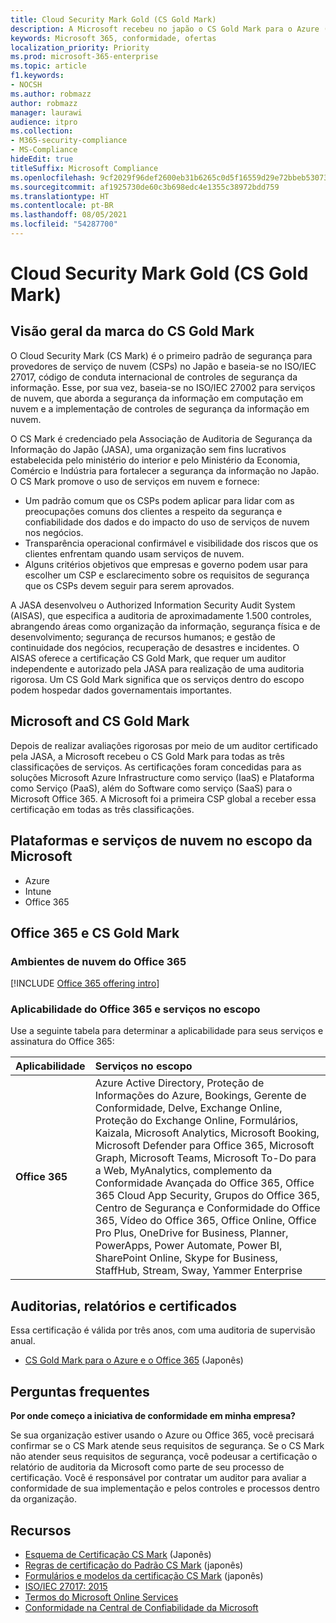 ```yaml
---
title: Cloud Security Mark Gold (CS Gold Mark)
description: A Microsoft recebeu no japão o CS Gold Mark para o Azure (IaaS e PaaS) e o Office 365 (SaaS).
keywords: Microsoft 365, conformidade, ofertas
localization_priority: Priority
ms.prod: microsoft-365-enterprise
ms.topic: article
f1.keywords:
- NOCSH
ms.author: robmazz
author: robmazz
manager: laurawi
audience: itpro
ms.collection:
- M365-security-compliance
- MS-Compliance
hideEdit: true
titleSuffix: Microsoft Compliance
ms.openlocfilehash: 9cf2029f96def2600eb31b6265c0d5f16559d29e72bbeb53073ec50dd3cbcb76
ms.sourcegitcommit: af1925730de60c3b698edc4e1355c38972bdd759
ms.translationtype: HT
ms.contentlocale: pt-BR
ms.lasthandoff: 08/05/2021
ms.locfileid: "54287700"
---
```

# <a name="cloud-security-mark-gold-cs-gold-mark"></a>Cloud Security Mark Gold (CS Gold Mark)

## <a name="cs-gold-mark-overview"></a>Visão geral da marca do CS Gold Mark

O Cloud Security Mark (CS Mark) é o primeiro padrão de segurança para provedores de serviço de nuvem (CSPs) no Japão e baseia-se no ISO/IEC 27017, código de conduta internacional de controles de segurança da informação. Esse, por sua vez, baseia-se no ISO/IEC 27002 para serviços de nuvem, que aborda a segurança da informação em computação em nuvem e a implementação de controles de segurança da informação em nuvem.

O CS Mark é credenciado pela Associação de Auditoria de Segurança da Informação do Japão (JASA), uma organização sem fins lucrativos estabelecida pelo ministério do interior e pelo Ministério da Economia, Comércio e Indústria para fortalecer a segurança da informação no Japão. O CS Mark promove o uso de serviços em nuvem e fornece:

- Um padrão comum que os CSPs podem aplicar para lidar com as preocupações comuns dos clientes a respeito da segurança e confiabilidade dos dados e do impacto do uso de serviços de nuvem nos negócios.
- Transparência operacional confirmável e visibilidade dos riscos que os clientes enfrentam quando usam serviços de nuvem.
- Alguns critérios objetivos que empresas e governo podem usar para escolher um CSP e esclarecimento sobre os requisitos de segurança que os CSPs devem seguir para serem aprovados.

A JASA desenvolveu o Authorized Information Security Audit System (AISAS), que especifica a auditoria de aproximadamente 1.500 controles, abrangendo áreas como organização da informação, segurança física e de desenvolvimento; segurança de recursos humanos; e gestão de continuidade dos negócios, recuperação de desastres e incidentes. O AISAS oferece a certificação CS Gold Mark, que requer um auditor independente e autorizado pela JASA para realização de uma auditoria rigorosa. Um CS Gold Mark significa que os serviços dentro do escopo podem hospedar dados governamentais importantes.

## <a name="microsoft-and-cs-gold-mark"></a>Microsoft and CS Gold Mark

Depois de realizar avaliações rigorosas por meio de um auditor certificado pela JASA, a Microsoft recebeu o CS Gold Mark para todas as três classificações de serviços. As certificações foram concedidas para as soluções Microsoft Azure Infrastructure como serviço (IaaS) e Plataforma como Serviço (PaaS), além do Software como serviço (SaaS) para o Microsoft Office 365. A Microsoft foi a primeira CSP global a receber essa certificação em todas as três classificações.

## <a name="microsoft-in-scope-cloud-platforms--services"></a>Plataformas e serviços de nuvem no escopo da Microsoft

- Azure
- Intune
- Office 365

## <a name="office-365-and-cs-gold-mark"></a>Office 365 e CS Gold Mark

### <a name="office-365-cloud-environments"></a>Ambientes de nuvem do Office 365

[!INCLUDE [Office 365 offering intro](../includes/o365-offering-introduction.md)]

### <a name="office-365-applicability-and-in-scope-services"></a>Aplicabilidade do Office 365 e serviços no escopo

Use a seguinte tabela para determinar a aplicabilidade para seus serviços e assinatura do Office 365:

| **Aplicabilidade** | **Serviços no escopo** |
|:------------------|:----------------------|
| **Office 365** | Azure Active Directory, Proteção de Informações do Azure, Bookings, Gerente de Conformidade, Delve, Exchange Online, Proteção do Exchange Online, Formulários, Kaizala, Microsoft Analytics, Microsoft Booking, Microsoft Defender para Office 365, Microsoft Graph, Microsoft Teams, Microsoft To-Do para a Web, MyAnalytics, complemento da Conformidade Avançada do Office 365, Office 365 Cloud App Security, Grupos do Office 365, Centro de Segurança e Conformidade do Office 365, Vídeo do Office 365, Office Online, Office Pro Plus, OneDrive for Business, Planner, PowerApps, Power Automate, Power BI, SharePoint Online, Skype for Business, StaffHub, Stream, Sway, Yammer Enterprise |

## <a name="audits-reports-and-certificates"></a>Auditorias, relatórios e certificados

Essa certificação é válida por três anos, com uma auditoria de supervisão anual.

- [CS Gold Mark para o Azure e o Office 365](https://jcispa.jasa.jp/cs_mark_co/cs_gold_mark_co/) (Japonês)

## <a name="frequently-asked-questions"></a>Perguntas frequentes

**Por onde começo a iniciativa de conformidade em minha empresa?**

Se sua organização estiver usando o Azure ou Office 365, você precisará confirmar se o CS Mark atende seus requisitos de segurança. Se o CS Mark não atender seus requisitos de segurança, você podeusar a certificação o relatório de auditoria da Microsoft como parte de seu processo de certificação. Você é responsável por contratar um auditor para avaliar a conformidade de sua implementação e pelos controles e processos dentro da organização.

## <a name="resources"></a>Recursos

- [Esquema de Certificação CS Mark](https://jcispa.jasa.jp/cloud_security/) (Japonês)
- [Regras de certificação do Padrão CS Mark](https://jcispa.jasa.jp/cloud_security/jcispa_regulation/) (japonês)
- [Formulários e modelos da certificação CS Mark](https://jcispa.jasa.jp/cloud_security/jcispa_regulation_form/) (japonês)
- [ISO/IEC 27017: 2015](https://www.iso.org/iso/home/store/catalogue_tc/catalogue_detail.htm?csnumber=43757)
- [Termos do Microsoft Online Services](https://aka.ms/Online-Services-Terms)
- [Conformidade na Central de Confiabilidade da Microsoft](https://www.microsoft.com/trust-center/compliance/compliance-overview)
